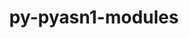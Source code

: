 ---
title: "py-pyasn1-modules"
layout: cache
categories: [package, develop]
meta: {"compilers": ["none"], "num_specs": 53, "num_specs_by_stack": {"e4s": 17, "ml-darwin-aarch64-mps": 2, "ml-linux-aarch64-cpu": 17, "ml-linux-aarch64-cuda": 17, "ml-linux-x86_64-cpu": 17, "ml-linux-x86_64-cuda": 16, "root": 53}, "oss": ["sequoia", "ubuntu22.04", "ubuntu24.04"], "platforms": ["darwin", "linux"], "stacks": ["e4s", "ml-darwin-aarch64-mps", "ml-linux-aarch64-cpu", "ml-linux-aarch64-cuda", "ml-linux-x86_64-cpu", "ml-linux-x86_64-cuda", "root"], "targets": ["aarch64", "x86_64_v3"], "versions": ["0.2.8"]}
spec_details: [{"compiler": "none", "hash": "2pbf6qjeyu4dcleov75usvecsj56ei2r", "os": "ubuntu22.04", "platform": "linux", "size": "-", "stacks": ["e4s", "root"], "target": "x86_64_v3", "variants": ["build_system=python_pip"], "versions": ["0.2.8"]}, {"compiler": "none", "hash": "2q7nidmmdxpcnsqajo7y4qf26jhtyrhw", "os": "ubuntu24.04", "platform": "linux", "size": "-", "stacks": ["ml-linux-x86_64-cpu", "ml-linux-x86_64-cuda", "root"], "target": "x86_64_v3", "variants": ["build_system=python_pip"], "versions": ["0.2.8"]}, {"compiler": "none", "hash": "3m464nhbocubi2acrzhfdhm2y2u3gp3z", "os": "ubuntu24.04", "platform": "linux", "size": "-", "stacks": ["ml-linux-aarch64-cpu", "ml-linux-aarch64-cuda", "root"], "target": "aarch64", "variants": ["build_system=python_pip"], "versions": ["0.2.8"]}, {"compiler": "none", "hash": "4bjtvgqqwtevwrayx7nqmna35r5wwxdy", "os": "ubuntu22.04", "platform": "linux", "size": "-", "stacks": ["e4s", "root"], "target": "x86_64_v3", "variants": ["build_system=python_pip"], "versions": ["0.2.8"]}, {"compiler": "none", "hash": "5zq4yq63q7f3k6deu2sssi2bxymvbmhl", "os": "ubuntu24.04", "platform": "linux", "size": "-", "stacks": ["ml-linux-aarch64-cpu", "ml-linux-aarch64-cuda", "root"], "target": "aarch64", "variants": ["build_system=python_pip"], "versions": ["0.2.8"]}, {"compiler": "none", "hash": "6ec7u3eoc4emvpg7t3nbz6hyepajjrzi", "os": "ubuntu24.04", "platform": "linux", "size": "-", "stacks": ["ml-linux-x86_64-cpu", "ml-linux-x86_64-cuda", "root"], "target": "x86_64_v3", "variants": ["build_system=python_pip"], "versions": ["0.2.8"]}, {"compiler": "none", "hash": "6vzs7ppq65tkzo6qyrovywlx5j2cqxky", "os": "ubuntu24.04", "platform": "linux", "size": "-", "stacks": ["ml-linux-x86_64-cpu", "ml-linux-x86_64-cuda", "root"], "target": "x86_64_v3", "variants": ["build_system=python_pip"], "versions": ["0.2.8"]}, {"compiler": "none", "hash": "76qv5uajwqb5rvl5f2qpxfu7fnv4pb7h", "os": "ubuntu24.04", "platform": "linux", "size": "-", "stacks": ["ml-linux-x86_64-cpu", "ml-linux-x86_64-cuda", "root"], "target": "x86_64_v3", "variants": ["build_system=python_pip"], "versions": ["0.2.8"]}, {"compiler": "none", "hash": "a326goely3a5mcspxemv4d2dbjjix5wa", "os": "ubuntu24.04", "platform": "linux", "size": "-", "stacks": ["ml-linux-x86_64-cpu", "ml-linux-x86_64-cuda", "root"], "target": "x86_64_v3", "variants": ["build_system=python_pip"], "versions": ["0.2.8"]}, {"compiler": "none", "hash": "bkuti766g3q72lbeudalq7stllix77v4", "os": "ubuntu24.04", "platform": "linux", "size": "-", "stacks": ["ml-linux-x86_64-cpu", "ml-linux-x86_64-cuda", "root"], "target": "x86_64_v3", "variants": ["build_system=python_pip"], "versions": ["0.2.8"]}, {"compiler": "none", "hash": "c2qqamcmyh32ftcdsx23kxpfa5r6uzte", "os": "ubuntu24.04", "platform": "linux", "size": "-", "stacks": ["ml-linux-x86_64-cpu", "ml-linux-x86_64-cuda", "root"], "target": "x86_64_v3", "variants": ["build_system=python_pip"], "versions": ["0.2.8"]}, {"compiler": "none", "hash": "cwwaqtmcxe3ruebvqnlitffjbb6m7sj3", "os": "ubuntu24.04", "platform": "linux", "size": "-", "stacks": ["ml-linux-x86_64-cpu", "root"], "target": "x86_64_v3", "variants": ["build_system=python_pip"], "versions": ["0.2.8"]}, {"compiler": "none", "hash": "dvumsrkltzejialcn3hrhfsdmbuc4hpi", "os": "ubuntu22.04", "platform": "linux", "size": "-", "stacks": ["e4s", "root"], "target": "x86_64_v3", "variants": ["build_system=python_pip"], "versions": ["0.2.8"]}, {"compiler": "none", "hash": "dx4iplzaicaez72blsn2uu5evv6cth6i", "os": "ubuntu22.04", "platform": "linux", "size": "-", "stacks": ["e4s", "root"], "target": "x86_64_v3", "variants": ["build_system=python_pip"], "versions": ["0.2.8"]}, {"compiler": "none", "hash": "fd4b7lme5ggvn4b3bhhufgpigcx3vwef", "os": "ubuntu24.04", "platform": "linux", "size": "-", "stacks": ["ml-linux-x86_64-cpu", "ml-linux-x86_64-cuda", "root"], "target": "x86_64_v3", "variants": ["build_system=python_pip"], "versions": ["0.2.8"]}, {"compiler": "none", "hash": "fe2cppnxu7hozv3piejlyrji7ru3djsf", "os": "ubuntu24.04", "platform": "linux", "size": "-", "stacks": ["ml-linux-x86_64-cpu", "ml-linux-x86_64-cuda", "root"], "target": "x86_64_v3", "variants": ["build_system=python_pip"], "versions": ["0.2.8"]}, {"compiler": "none", "hash": "fvpwjg3vlmf37wvtywe3qnh3yvfuqrlg", "os": "ubuntu24.04", "platform": "linux", "size": "-", "stacks": ["ml-linux-aarch64-cpu", "ml-linux-aarch64-cuda", "root"], "target": "aarch64", "variants": ["build_system=python_pip"], "versions": ["0.2.8"]}, {"compiler": "none", "hash": "g2santdapyt4s6mqs4xlzopm74k4cpzl", "os": "ubuntu24.04", "platform": "linux", "size": "-", "stacks": ["ml-linux-x86_64-cpu", "ml-linux-x86_64-cuda", "root"], "target": "x86_64_v3", "variants": ["build_system=python_pip"], "versions": ["0.2.8"]}, {"compiler": "none", "hash": "go6dfjp4w523n5hwowygtuzsmec3ndr4", "os": "ubuntu24.04", "platform": "linux", "size": "-", "stacks": ["ml-linux-x86_64-cpu", "ml-linux-x86_64-cuda", "root"], "target": "x86_64_v3", "variants": ["build_system=python_pip"], "versions": ["0.2.8"]}, {"compiler": "none", "hash": "hhglaygio7fkrdv5nx2wl5xmkc2oynnt", "os": "ubuntu24.04", "platform": "linux", "size": "-", "stacks": ["ml-linux-aarch64-cpu", "ml-linux-aarch64-cuda", "root"], "target": "aarch64", "variants": ["build_system=python_pip"], "versions": ["0.2.8"]}, {"compiler": "none", "hash": "j2reryozxtgka2ay6r53gtlqi726fgf7", "os": "ubuntu24.04", "platform": "linux", "size": "-", "stacks": ["ml-linux-aarch64-cpu", "ml-linux-aarch64-cuda", "root"], "target": "aarch64", "variants": ["build_system=python_pip"], "versions": ["0.2.8"]}, {"compiler": "none", "hash": "lm3htrjctu43l6sq7aq2lap5se25n7qm", "os": "ubuntu22.04", "platform": "linux", "size": "-", "stacks": ["e4s", "root"], "target": "x86_64_v3", "variants": ["build_system=python_pip"], "versions": ["0.2.8"]}, {"compiler": "none", "hash": "lnh2so2upuyfbzykvzk5ttzgxlghmyho", "os": "ubuntu22.04", "platform": "linux", "size": "-", "stacks": ["e4s", "root"], "target": "x86_64_v3", "variants": ["build_system=python_pip"], "versions": ["0.2.8"]}, {"compiler": "none", "hash": "mb3ri3rshar7kcgiex5inzwbjgfu63sa", "os": "ubuntu24.04", "platform": "linux", "size": "-", "stacks": ["ml-linux-aarch64-cpu", "ml-linux-aarch64-cuda", "root"], "target": "aarch64", "variants": ["build_system=python_pip"], "versions": ["0.2.8"]}, {"compiler": "none", "hash": "mf52iumy4fi5yjr2qxep74ckzqf6ffc3", "os": "ubuntu24.04", "platform": "linux", "size": "-", "stacks": ["ml-linux-x86_64-cpu", "ml-linux-x86_64-cuda", "root"], "target": "x86_64_v3", "variants": ["build_system=python_pip"], "versions": ["0.2.8"]}, {"compiler": "none", "hash": "molvlvyt4qaxksl52ib5clfeaubaljo6", "os": "ubuntu22.04", "platform": "linux", "size": "-", "stacks": ["e4s", "root"], "target": "x86_64_v3", "variants": ["build_system=python_pip"], "versions": ["0.2.8"]}, {"compiler": "none", "hash": "mwmzqirgiox3kwsirred2i2343dbkmvl", "os": "ubuntu22.04", "platform": "linux", "size": "-", "stacks": ["e4s", "root"], "target": "x86_64_v3", "variants": ["build_system=python_pip"], "versions": ["0.2.8"]}, {"compiler": "none", "hash": "n3dknuqre2o32cx735fwcjfelpzlp37a", "os": "ubuntu24.04", "platform": "linux", "size": "-", "stacks": ["ml-linux-aarch64-cpu", "ml-linux-aarch64-cuda", "root"], "target": "aarch64", "variants": ["build_system=python_pip"], "versions": ["0.2.8"]}, {"compiler": "none", "hash": "na23slw4q57av65b5uolbl6obklriora", "os": "ubuntu24.04", "platform": "linux", "size": "-", "stacks": ["ml-linux-aarch64-cpu", "ml-linux-aarch64-cuda", "root"], "target": "aarch64", "variants": ["build_system=python_pip"], "versions": ["0.2.8"]}, {"compiler": "none", "hash": "o7iilt4rv5uo3fxwlnagfwwzw5ehjmcn", "os": "ubuntu22.04", "platform": "linux", "size": "-", "stacks": ["e4s", "root"], "target": "x86_64_v3", "variants": ["build_system=python_pip"], "versions": ["0.2.8"]}, {"compiler": "none", "hash": "of6kuyqwxsd363gojv5votbl3aunrniv", "os": "ubuntu22.04", "platform": "linux", "size": "-", "stacks": ["e4s", "root"], "target": "x86_64_v3", "variants": ["build_system=python_pip"], "versions": ["0.2.8"]}, {"compiler": "none", "hash": "ojqyqykbsuh4sky2ru2bw7qv52recwj4", "os": "ubuntu24.04", "platform": "linux", "size": "-", "stacks": ["ml-linux-aarch64-cpu", "ml-linux-aarch64-cuda", "root"], "target": "aarch64", "variants": ["build_system=python_pip"], "versions": ["0.2.8"]}, {"compiler": "none", "hash": "owrrt5pan7qf3begek7oeoadpgcxaaov", "os": "ubuntu22.04", "platform": "linux", "size": "-", "stacks": ["e4s", "root"], "target": "x86_64_v3", "variants": ["build_system=python_pip"], "versions": ["0.2.8"]}, {"compiler": "none", "hash": "oxdwtrjmjpltvuojdiotazwg6fcr74u6", "os": "ubuntu24.04", "platform": "linux", "size": "-", "stacks": ["ml-linux-aarch64-cpu", "ml-linux-aarch64-cuda", "root"], "target": "aarch64", "variants": ["build_system=python_pip"], "versions": ["0.2.8"]}, {"compiler": "none", "hash": "oz4dgsiwvq5exksbetjbtysvacg6cr3x", "os": "ubuntu22.04", "platform": "linux", "size": "-", "stacks": ["e4s", "root"], "target": "x86_64_v3", "variants": ["build_system=python_pip"], "versions": ["0.2.8"]}, {"compiler": "none", "hash": "p3rtcvcsruw3qfeqssbzupq7swdi4623", "os": "ubuntu24.04", "platform": "linux", "size": "-", "stacks": ["ml-linux-x86_64-cpu", "ml-linux-x86_64-cuda", "root"], "target": "x86_64_v3", "variants": ["build_system=python_pip"], "versions": ["0.2.8"]}, {"compiler": "none", "hash": "ptslwytkzp5yuiddymiptvf6txusmstk", "os": "ubuntu22.04", "platform": "linux", "size": "-", "stacks": ["e4s", "root"], "target": "x86_64_v3", "variants": ["build_system=python_pip"], "versions": ["0.2.8"]}, {"compiler": "none", "hash": "qq4yngyjldt7zzelwlzplss5aac2gedx", "os": "sequoia", "platform": "darwin", "size": "-", "stacks": ["ml-darwin-aarch64-mps", "root"], "target": "aarch64", "variants": ["build_system=python_pip"], "versions": ["0.2.8"]}, {"compiler": "none", "hash": "r4og4noghox62iq6qijhz7uhqarb7wp5", "os": "ubuntu24.04", "platform": "linux", "size": "-", "stacks": ["ml-linux-aarch64-cpu", "ml-linux-aarch64-cuda", "root"], "target": "aarch64", "variants": ["build_system=python_pip"], "versions": ["0.2.8"]}, {"compiler": "none", "hash": "rkmh3q5frirdgm2mcokbfm2zvl2w4t3d", "os": "ubuntu24.04", "platform": "linux", "size": "-", "stacks": ["ml-linux-aarch64-cpu", "ml-linux-aarch64-cuda", "root"], "target": "aarch64", "variants": ["build_system=python_pip"], "versions": ["0.2.8"]}, {"compiler": "none", "hash": "t5vmhx5v3f4cizvexwd74aqetlzkgtax", "os": "ubuntu22.04", "platform": "linux", "size": "-", "stacks": ["e4s", "root"], "target": "x86_64_v3", "variants": ["build_system=python_pip"], "versions": ["0.2.8"]}, {"compiler": "none", "hash": "ue574fzbpzhlb3weibj7fwo6gyn4dejn", "os": "sequoia", "platform": "darwin", "size": "-", "stacks": ["ml-darwin-aarch64-mps", "root"], "target": "aarch64", "variants": ["build_system=python_pip"], "versions": ["0.2.8"]}, {"compiler": "none", "hash": "uxfuyxqemln3fy4e3t67ixh6p6mgpvt7", "os": "ubuntu22.04", "platform": "linux", "size": "-", "stacks": ["e4s", "root"], "target": "x86_64_v3", "variants": ["build_system=python_pip"], "versions": ["0.2.8"]}, {"compiler": "none", "hash": "v3vmidffi2lohcda4r33mj7sa767rpkt", "os": "ubuntu24.04", "platform": "linux", "size": "-", "stacks": ["ml-linux-x86_64-cpu", "ml-linux-x86_64-cuda", "root"], "target": "x86_64_v3", "variants": ["build_system=python_pip"], "versions": ["0.2.8"]}, {"compiler": "none", "hash": "vgmwxvyvxl2xvgc7w3bhscgpclf7zmrj", "os": "ubuntu22.04", "platform": "linux", "size": "-", "stacks": ["e4s", "root"], "target": "x86_64_v3", "variants": ["build_system=python_pip"], "versions": ["0.2.8"]}, {"compiler": "none", "hash": "vhvr2s2xguflg7yrf65judkpbbulzjeu", "os": "ubuntu24.04", "platform": "linux", "size": "-", "stacks": ["ml-linux-aarch64-cpu", "ml-linux-aarch64-cuda", "root"], "target": "aarch64", "variants": ["build_system=python_pip"], "versions": ["0.2.8"]}, {"compiler": "none", "hash": "xaz2ytzwspzbrnqwxecczhdgoemf23fx", "os": "ubuntu24.04", "platform": "linux", "size": "-", "stacks": ["ml-linux-aarch64-cpu", "ml-linux-aarch64-cuda", "root"], "target": "aarch64", "variants": ["build_system=python_pip"], "versions": ["0.2.8"]}, {"compiler": "none", "hash": "xiyd666fmrlucsfjvyl2bh63plg6qtlh", "os": "ubuntu22.04", "platform": "linux", "size": "-", "stacks": ["e4s", "root"], "target": "x86_64_v3", "variants": ["build_system=python_pip"], "versions": ["0.2.8"]}, {"compiler": "none", "hash": "xjq2f554f6btqsosjvrnoxeqkvl3cx53", "os": "ubuntu24.04", "platform": "linux", "size": "-", "stacks": ["ml-linux-x86_64-cpu", "ml-linux-x86_64-cuda", "root"], "target": "x86_64_v3", "variants": ["build_system=python_pip"], "versions": ["0.2.8"]}, {"compiler": "none", "hash": "ycdw4ms5y6axxzvzokraft7wv3odrzvk", "os": "ubuntu24.04", "platform": "linux", "size": "-", "stacks": ["ml-linux-x86_64-cpu", "ml-linux-x86_64-cuda", "root"], "target": "x86_64_v3", "variants": ["build_system=python_pip"], "versions": ["0.2.8"]}, {"compiler": "none", "hash": "yossf6ymh5rj7hjfbgnfz4cpfot7qrcg", "os": "ubuntu24.04", "platform": "linux", "size": "-", "stacks": ["ml-linux-aarch64-cpu", "ml-linux-aarch64-cuda", "root"], "target": "aarch64", "variants": ["build_system=python_pip"], "versions": ["0.2.8"]}, {"compiler": "none", "hash": "yy54ax2hrwr4frd6w4bm7srsn7hryfvz", "os": "ubuntu24.04", "platform": "linux", "size": "-", "stacks": ["ml-linux-aarch64-cpu", "ml-linux-aarch64-cuda", "root"], "target": "aarch64", "variants": ["build_system=python_pip"], "versions": ["0.2.8"]}, {"compiler": "none", "hash": "zjnorrtpqxqb25yv3edniyf4xhro5ae6", "os": "ubuntu24.04", "platform": "linux", "size": "-", "stacks": ["ml-linux-aarch64-cpu", "ml-linux-aarch64-cuda", "root"], "target": "aarch64", "variants": ["build_system=python_pip"], "versions": ["0.2.8"]}]
---